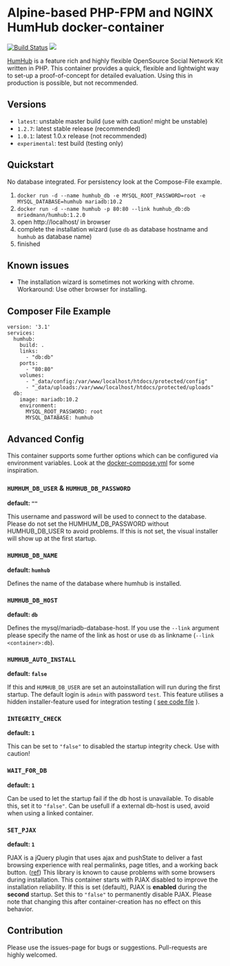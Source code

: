 # Alpine-based PHP-FPM and NGINX HumHub docker-container
[![Build Status](https://travis-ci.org/mriedmann/humhub-docker.svg?branch=master)](https://travis-ci.org/mriedmann/humhub-docker)
[![](https://images.microbadger.com/badges/version/mriedmann/humhub:1.2.7.svg)](https://microbadger.com/images/mriedmann/humhub:1.2.7 "Get your own version badge on microbadger.com")

[HumHub](https://github.com/humhub/humhub) is a feature rich and highly flexible OpenSource Social Network Kit written in PHP.
This container provides a quick, flexible and lightwight way to set-up a proof-of-concept for detailed evaluation. Using this in production is possible, but not recommended. 

## Versions

* `latest`:  unstable master build (use with caution! might be unstable)
* `1.2.7`: latest stable release (recommended)
* `1.0.1`: latest 1.0.x release (not recommended)
* `experimental`: test build (testing only) 

## Quickstart

No database integrated. For persistency look at the Compose-File example.

1. `docker run -d --name humhub_db -e MYSQL_ROOT_PASSWORD=root -e MYSQL_DATABASE=humhub mariadb:10.2`
1. `docker run -d --name humhub -p 80:80 --link humhub_db:db mriedmann/humhub:1.2.0`
1. open http://localhost/ in browser
1. complete the installation wizard (use `db` as database hostname and `humhub` as database name)
1. finished

## Known issues

* The installation wizard is sometimes not working with chrome. Workaround: Use other browser for installing. 

## Composer File Example

```
version: '3.1'
services:
  humhub:
    build: .
    links:
      - "db:db"
    ports:
      - "80:80"
    volumes:
      - "_data/config:/var/www/localhost/htdocs/protected/config"
      - "_data/uploads:/var/www/localhost/htdocs/protected/uploads"
  db:
    image: mariadb:10.2
    environment:
      MYSQL_ROOT_PASSWORD: root
      MYSQL_DATABASE: humhub
```

## Advanced Config
This container supports some further options which can be configured via environment variables. Look at the [docker-compose.yml](https://github.com/mriedmann/humhub-docker/blob/master/docker-compose.yml) for some inspiration.

### `HUMHUM_DB_USER` & `HUMHUB_DB_PASSWORD`
**default: `""`**
  
This username and password will be used to connect to the database. Please do not set the HUMHUM_DB_PASSWORD without HUMHUB_DB_USER to avoid problems. If this is not set, the visual installer will show up at the first startup. 
  
### `HUMHUB_DB_NAME`
**default: `humhub`**

Defines the name of the database where humhub is installed.

### `HUMHUB_DB_HOST`
**default: `db`**

Defines the mysql/mariadb-database-host. If you use the `--link` argument please specify the name of the link as host or use `db` as linkname (`--link <container>:db`).

### `HUMHUB_AUTO_INSTALL`
**default: `false`**

If this and `HUMHUB_DB_USER` are set an autoinstallation will run during the first startup. The default login is `admin` with password `test`. This feature utilises a hidden installer-feature used for integration testing ( [see code file](https://github.com/humhub/humhub/blob/master/protected/humhub/modules/installer/commands/InstallController.php) ).

### `INTEGRITY_CHECK`
**default: `1`**

This can be set to `"false"` to disabled the startup integrity check. Use with caution!

### `WAIT_FOR_DB`
**default: `1`**

Can be used to let the startup fail if the db host is unavailable. To disable this, set it to `"false"`. Can be usefull if a external db-host is used, avoid when using a linked container.

### `SET_PJAX`
**default: `1`**

PJAX is a jQuery plugin that uses ajax and pushState to deliver a fast browsing experience with real permalinks, page titles, and a working back button. ([ref](https://github.com/yiisoft/jquery-pjax)) This library is known to cause problems with some browsers during  installation. This container starts with PJAX disabled to improve the installation reliability. If this is set (default), PJAX is **enabled** during the **second** startup. Set this to `"false"` to permanently disable PJAX. Please note that changing this after container-creation has no effect on this behavior.

## Contribution

Please use the issues-page for bugs or suggestions. Pull-requests are highly welcomed.

